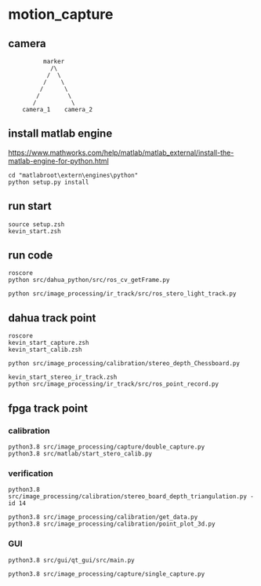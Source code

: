 # motion_capture


## camera
```
          marker
            /\
           /  \
          /    \
         /      \
        /        \
       /          \
    camera_1    camera_2
```

## install matlab engine
https://www.mathworks.com/help/matlab/matlab_external/install-the-matlab-engine-for-python.html
```
cd "matlabroot\extern\engines\python"
python setup.py install
```

## run start
    source setup.zsh
    kevin_start.zsh

## run code
    roscore
    python src/dahua_python/src/ros_cv_getFrame.py

    python src/image_processing/ir_track/src/ros_stero_light_track.py


## dahua track point
    roscore
    kevin_start_capture.zsh
    kevin_start_calib.zsh

    python src/image_processing/calibration/stereo_depth_Chessboard.py

    kevin_start_stereo_ir_track.zsh
    python src/image_processing/ir_track/src/ros_point_record.py

## fpga track point
### calibration
    python3.8 src/image_processing/capture/double_capture.py
    python3.8 src/matlab/start_stero_calib.py
### verification
    python3.8 src/image_processing/calibration/stereo_board_depth_triangulation.py -id 14

    python3.8 src/image_processing/calibration/get_data.py
    python3.8 src/image_processing/calibration/point_plot_3d.py

### GUI
    python3.8 src/gui/qt_gui/src/main.py

    python3.8 src/image_processing/capture/single_capture.py